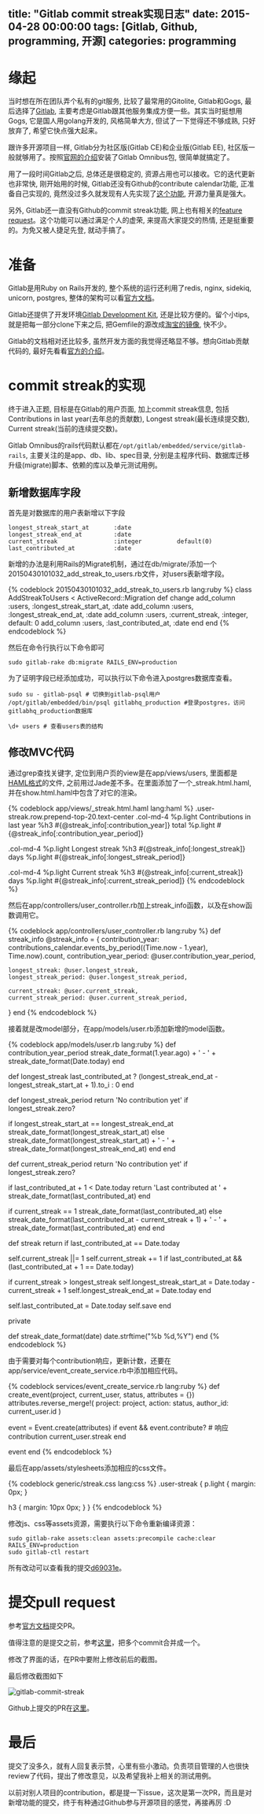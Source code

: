 title: "Gitlab commit streak实现日志"
date: 2015-04-28 00:00:00
tags: [Gitlab, Github, programming, 开源]
categories: programming
---

# 缘起

当时想在所在团队弄个私有的git服务, 比较了最常用的Gitolite, Gitlab和Gogs, 最后选择了[Gitlab](https://about.gitlab.com/), 主要考虑是Gitlab跟其他服务集成方便一些。其实当时挺想用Gogs, 它是国人用golang开发的, 风格简单大方, 但试了一下觉得还不够成熟, 只好放弃了, 希望它快点强大起来。

跟许多开源项目一样, Gitlab分为社区版(Gitlab CE)和企业版(Gitlab EE), 社区版一般就够用了。按照[官网的介绍](https://about.gitlab.com/downloads/)安装了Gitlab Omnibus包, 很简单就搞定了。

用了一段时间Gitlab之后, 总体还是很稳定的, 资源占用也可以接收。它的迭代更新也非常快, 刚开始用的时候, Gitlab还没有Github的contribute calendar功能, 正准备自己实现的, 竟然没过多久就发现有人先实现了[这个功能](https://github.com/gitlabhq/gitlabhq/pull/6958), 开源力量真是强大。

另外, Gitlab还一直没有Github的commit streak功能, 网上也有相关的[feature request](http://feedback.gitlab.com/forums/176466-general/suggestions/5863108-implement-github-like-commit-streak)。这个功能可以通过满足个人的虚荣, 来提高大家提交的热情, 还是挺重要的。为免又被人捷足先登, 就动手搞了。

<!--more-->

# 准备

Gitlab是用Ruby on Rails开发的, 整个系统的运行还利用了redis, nginx, sidekiq, unicorn, postgres, 整体的架构可以看[官方文档](https://github.com/gitlabhq/gitlabhq/blob/master/doc/development/architecture.md)。

Gitlab还提供了开发环境[Gitlab Development Kit](https://gitlab.com/gitlab-org/gitlab-development-kit), 还是比较方便的。留个小tips, 就是把每一部分clone下来之后, 把Gemfile的源改成[淘宝的镜像](https://ruby.taobao.org/), 快不少。

Gitlab的文档相对还比较多, 虽然开发方面的我觉得还略显不够。想向Gitlab贡献代码的, 最好先看看[官方的介绍](https://github.com/gitlabhq/gitlabhq/blob/master/CONTRIBUTING.md)。

# commit streak的实现

终于进入正题, 目标是在Gitlab的用户页面, 加上commit streak信息, 包括Contributions in last year(去年总的贡献数), Longest streak(最长连续提交数), Current streak(当前的连续提交数)。

Gitlab Omnibus的rails代码默认都在`/opt/gitlab/embedded/service/gitlab-rails`, 主要关注的是app、db、lib、spec目录, 分别是主程序代码、数据库迁移升级(migrate)脚本、依赖的库以及单元测试用例。

## 新增数据库字段

首先是对数据库的用户表新增以下字段

    longest_streak_start_at       :date
    longest_streak_end_at         :date
    current_streak                :integer          default(0)
    last_contributed_at           :date

新增的办法是利用Rails的Migrate机制，通过在db/migrate/添加一个20150430101032_add_streak_to_users.rb文件，对users表新增字段。

{% codeblock 20150430101032_add_streak_to_users.rb lang:ruby %}
class AddStreakToUsers < ActiveRecord::Migration
  def change
    add_column :users, :longest_streak_start_at, :date
    add_column :users, :longest_streak_end_at, :date
    add_column :users, :current_streak, :integer, default: 0
    add_column :users, :last_contributed_at, :date
  end
end
{% endcodeblock %}

然后在命令行执行以下命令即可

    sudo gitlab-rake db:migrate RAILS_ENV=production

为了证明字段已经添加成功，可以执行以下命令进入postgres数据库查看。

    sudo su - gitlab-psql # 切换到gitlab-psql用户
    /opt/gitlab/embedded/bin/psql gitlabhq_production #登录postgres，访问gitlabhq_production数据库

    \d+ users # 查看users表的结构

## 修改MVC代码

通过grep查找关键字, 定位到用户页的view是在app/views/users, 里面都是[HAML格式](http://haml.info/)的文件, 之前用过Jade差不多。在里面添加了一个_streak.html.haml, 并在show.html.haml中包含了对它的渲染。

{% codeblock app/views/_streak.html.haml lang:haml %}
.user-streak.row.prepend-top-20.text-center
  .col-md-4
    %p.light
      Contributions in last year
    %h3
      #{@streak_info[:contribution_year]} total
    %p.light
      #{@streak_info[:contribution_year_period]}

  .col-md-4
    %p.light
      Longest streak
    %h3
      #{@streak_info[:longest_streak]} days
    %p.light
      #{@streak_info[:longest_streak_period]}

  .col-md-4
    %p.light
      Current streak
    %h3
      #{@streak_info[:current_streak]} days
    %p.light
      #{@streak_info[:current_streak_period]}
{% endcodeblock %}

然后在app/controllers/user_controller.rb加上streak_info函数，以及在show函数调用它。

{% codeblock app/controllers/user_controller.rb lang:ruby %}
def streak_info
  @streak_info = {
    contribution_year:
      contributions_calendar.events_by_period((Time.now - 1.year), Time.now).count,
    contribution_year_period: @user.contribution_year_period,

    longest_streak: @user.longest_streak,
    longest_streak_period: @user.longest_streak_period,

    current_streak: @user.current_streak,
    current_streak_period: @user.current_streak_period,
  }
end
{% endcodeblock %}

接着就是改model部分，在app/models/user.rb添加新增的model函数。

{% codeblock app/models/user.rb lang:ruby %}
def contribution_year_period
  streak_date_format(1.year.ago) + ' - ' + streak_date_format(Date.today)
end

def longest_streak
  last_contributed_at ? (longest_streak_end_at - longest_streak_start_at + 1).to_i : 0
end

def longest_streak_period
  return 'No contribution yet' if longest_streak.zero?

  if longest_streak_start_at == longest_streak_end_at
    streak_date_format(longest_streak_start_at)
  else
    streak_date_format(longest_streak_start_at) + ' - ' + streak_date_format(longest_streak_end_at)
  end
end

def current_streak_period
  return 'No contribution yet' if longest_streak.zero?

  if last_contributed_at + 1 < Date.today
    return 'Last contributed at ' + streak_date_format(last_contributed_at)
  end

  if current_streak == 1
    streak_date_format(last_contributed_at)
  else
    streak_date_format(last_contributed_at - current_streak + 1) + ' - ' + streak_date_format(last_contributed_at)
  end
end

def streak
  return if last_contributed_at == Date.today

  self.current_streak ||= 1
  self.current_streak += 1 if last_contributed_at && (last_contributed_at + 1 == Date.today)

  if current_streak > longest_streak
    self.longest_streak_start_at = Date.today - current_streak + 1
    self.longest_streak_end_at = Date.today
  end

  self.last_contributed_at = Date.today
  self.save
end

private

def streak_date_format(date)
  date.strftime("%b %d,%Y")
end
{% endcodeblock %}

由于需要对每个contribution响应，更新计数，还要在app/service/event_create_service.rb中添加相应代码。

{% codeblock services/event_create_service.rb lang:ruby %}
def create_event(project, current_user, status, attributes = {})
  attributes.reverse_merge!(
    project: project,
    action: status,
    author_id: current_user.id
  )

  event = Event.create(attributes)
  if event && event.contribute? # 响应contribution
    current_user.streak
  end

  event
end
{% endcodeblock %}

最后在app/assets/stylesheets添加相应的css文件。

{% codeblock generic/streak.css lang:css %}
.user-streak {
  p.light {
    margin: 0px;
  }

  h3 {
    margin: 10px 0px;
  }
}
{% endcodeblock %}

修改js、css等assets资源，需要执行以下命令重新编译资源：

    sudo gitlab-rake assets:clean assets:precompile cache:clear RAILS_ENV=production
    sudo gitlab-ctl restart

所有改动可以查看我的提交[d69031e](https://github.com/goorockey/gitlabhq/commit/d69031e9add519ece1ebd278d8180a8628ace6d7)。

# 提交pull request

参考[官方文档](https://github.com/gitlabhq/gitlabhq/blob/master/CONTRIBUTING.md#merge-request-guidelines)提交PR。

值得注意的是提交之前，参考[这里](http://git-scm.com/book/en/Git-Tools-Rewriting-History#Squashing-Commits)，把多个commit合并成一个。

修改了界面的话，在PR中要附上修改前后的截图。

最后修改截图如下

![gitlab-commit-streak](http://www.goorockey.com/uploads/2015/gitlab-commit-streak.png)

Github上提交的PR在[这里](https://github.com/gitlabhq/gitlabhq/pull/9233)。

# 最后

提交了没多久，就有人回复表示赞，心里有些小激动。负责项目管理的人也很快review了代码，提出了修改意见，以及希望我补上相关的测试用例。

以前对别人项目的contribution，都是提一下issue，这次是第一次PR，而且是对新增功能的提交，终于有种通过Github参与开源项目的感觉，再接再厉 :D
